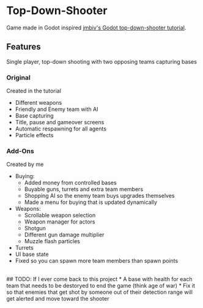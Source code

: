 # Top-Down-Shooter
Game made in Godot inspired [jmbiv's Godot top-down-shooter tutorial](https://www.youtube.com/playlist?list=PLpwc3ughKbZexDyPexHN2MXLliKAovkpl).

## Features
Single player, top-down shooting with two opposing teams capturing bases </br>
### Original
Created in the tutorial
* Different weapons
* Friendly and Enemy team with AI
* Base capturing
* Title, pause and gameover screens
* Automatic respawning for all agents
* Particle effects </br>
### Add-Ons
Created by me
* Buying:
  * Added money from controlled bases
  * Buyable guns, turrets and extra team members
  * Shopping AI so the enemy team buys upgrades themselves
  * Made a menu for buying that is updated dynamically 
* Weapons:
  * Scrollable weapon selection
  * Weapon manager for actors
  * Shotgun
  * Different gun damage multiplier
  * Muzzle flash particles
* Turrets
* UI base state
* Fixed so you can spawn more team members than spawn points
</br>
## TODO:
If I ever come back to this project
* A base with health for each team that needs to be destoryed to end the game (think age of war)
* Fix it so that enemies that get shot by someone out of their detection range will get alerted and move toward the shooter
</br>
